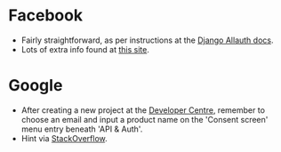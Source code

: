 # Facebook

* Fairly straightforward, as per instructions at the [Django Allauth
  docs](http://django-allauth.readthedocs.org/en/latest/providers.html#facebook).
* Lots of extra info found at [this
  site](http://www.sarahhagstrom.com/2013/09/the-missing-django-allauth-tutorial/#Configure_email).


# Google

* After creating a new project at the [Developer
  Centre](https://console.developers.google.com/project), remember to
choose an email and input a product name on the 'Consent screen' menu
entry beneath 'API & Auth'.
* Hint via
  [StackOverflow](https://stackoverflow.com/questions/18677244/error-invalid-client-no-application-name).
